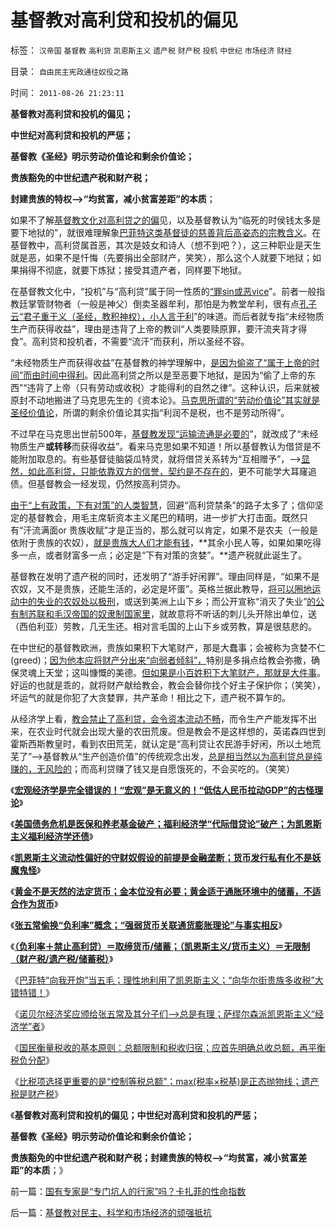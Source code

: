 # 基督教对高利贷和投机的偏见

标签： `汉帝国` `基督教` `高利贷` `凯恩斯主义` `遗产税` `财产税` `投机` `中世纪` `市场经济` `财经` 

目录： `自由民主宪政通往奴役之路`

时间： `2011-08-26 21:23:11`

**基督教对高利贷和投机的偏见；**

**中世纪对高利贷和投机的严惩；**

**基督教《圣经》明示劳动价值论和剩余价值论；**

**贵族豁免的中世纪遗产税和财产税；**

**封建贵族的特权——>“均贫富，减小贫富差距”的本质**；

如果不了解[基督教文化对高利贷之的偏](../../../2011/6/24/美国人储蓄不在银行存款.md)见，以及基督教认为“临死的时侯钱太多是要下地狱的”，就很难理解象[巴菲特这类基督徒的慈善背后高姿态的宗教含义](../../../2009/10/29/低人权和低治权的等效性，慈善的消费性质.md)。在基督教中，高利贷属首恶，其次是妓女和诗人（想不到吧？），这三种职业是天生就是恶，如果不是忏悔（先要捐出全部财产，笑笑），那么这个人就要下地狱；如果捐得不彻底，就要下炼狱；接受其遗产者，同样要下地狱。

在基督教文化中，“投机”与“高利贷”属于同一性质的[“罪sin或恶vice](../../../2011/1/23/五四愚昧精神和中世纪道德法庭.md)”。前者一般指教廷掌管财物者（一般是神父）倒卖圣器牟利，那怕是为教堂牟利，很有点[孔子云“君子重于义（圣经，教积神权），小人言于利](../../../2007/9/30/中国人的道德枷锁和个人财富原罪观.md)”的味道。而后者就专指“未经物质生产而获得收益”，理由是违背了上帝的教训“人类要赎原罪，要汗流夹背才得食”。高利贷和投机者，不需要“流汗”而获利，所以圣经不容。

“未经物质生产而获得收益”在基督教的神学理解中，[是因为偷盗了“属于上帝的时间”而由时间中得利](../../../2011/6/20/奥地利学派时间性偏好断言是错误的.md)。因此高利贷之所以是至恶要下地狱，是因为“偷了上帝的东西”“违背了上帝（只有劳动或收税）才能得利的自然之律”。这种认识，后来就被原封不动地搬进了马克思先生的《资本论》。[马克思所谓的“劳动价值论”其实就是圣经价值论](../../../2010/6/7/《资本论》错在“生产创造价值”.md)，所谓的剩余价值论其实指“利润不是税，也不是劳动所得”。

不过早在马克思出世前500年，[基督教发现“运输流通是必要的](../../../2011/4/28/屯积居奇的贡献和期货的条件.md)”，就改成了“未经物质生产**或转移**而获得收益”。看来马克思如果不知道！所以基督教认为借贷是不能附加取息的。有些基督徒脑袋瓜特灵，就将借贷关系转为“互相赠予”，——>[显然，如此高利贷，只能依靠双方的信誉，契约是不存在的](../../../2011/1/4/禁止高利贷损害了市场供应能力；腐朽的资本主义？.md)，更不可能学大耳窿追债。但基督教会一经发现，仍然按高利贷办。

[由于“上有政策，下有对策”的人类智慧](../../../2010/8/29/腐败：上有政策，下有对策？一抓就死，一放就乱？.md)，回避“高利贷禁条”的路子太多了；信仰坚定的基督教会，用毛主席斩资本主义尾巴的精明，进一步扩大打击面。既然只有“汗流满面or 贵族收赋”才是正当的，那么就可以肯定，如果不是农夫（一般是依附于贵族的农奴），[就是贵族大人们才能有钱](../../../2010/4/14/有人的地方就有差别，人有差别不一定是不公平.md)，**其余小民人等，如果如果吃得多一点，或者财富多一点；必定是“下有对策的贪婪”。**遗产税就此诞生了。

基督教在发明了遗产税的同时，还发明了“游手好闲罪”。理由同样是，“如果不是农奴，又不是贵族，还能生活的，必定是坏蛋”。英格兰据此教导，[将可以圈地运动中的失业的农奴处以极刑](../../../2011/3/30/美英“孙志刚法”和黑奴待遇.md)，或送到美洲上山下乡；而公开宣称“消灭了失业”[的公有制苏联和毛汉帝国的奴隶制国家里](../../../2011/8/11/只有私有制不是奴隶制.md)，就故意将不听话的刺儿头开除出单位，送（西伯利亚）劳教，几无生还。相对言毛国的上山下乡或劳教，算是很慈悲的。

在中世纪的基督教欧洲，贵族如果积下大笔财产，那是大蠢事；会被称为贪婪不仁(greed)；[因为他本应将财产分出来“向弱者倾斜”，](../../../2011/7/22/奴隶制是生存环境恶劣的求生机制.md)特别是多捐点给教会弥撒，确保灵魂上天堂；这叫慷慨的美德。[但如果是小百姓积下大笔财产，那就是大件事](../../../2008/11/19/国富民穷之弱国应取消个人税.md)。好运的也就是乖的，就将财产献给教会，教会会替你找个好主子保护你；（笑笑），坏运气的就是你犯了大贪婪罪，共产革命！相比之下，遗产税不算乍的。

从经济学上看，[教会禁止了高利贷，会令资本流动不畅](../../../2011/3/13/文艺复兴在意大利仅仅复兴了文艺.md)，而令生产产能发挥不出来，在农业时代就会出现大量的农田荒废。但是教会不是这样想的，英诺森四世到霍斯西斯教皇时，看到农田荒芜，就认定是“高利贷让农民游手好闲，所以土地荒芜了”——>基督教从“生产创造价值”的传统观念出发，[总是相当然以为高利贷总是纯赚的，无风险的](../../../2011/8/11/奴隶制经济模式的生命周期.md)；而高利贷赚了钱又是自愿饿死的，不会买吃的。（笑笑）

《[**宏观经济学是完全错误的！“宏观”是无意义的！“低估人民币拉动GDP”的古怪理论**](../../../2011/8/13/宏观经济学完全错误！“宏观”毫无意义!.md)》

《[**美国债务危机是医保和养老基金破产；福利经济学“代际借贷论”破产；为凯恩斯主义福利经济学还债**](../../../2011/8/23/经济危机中的股市不应关注央行利率.md)》

《[**凯恩斯主义流动性偏好的守财奴假设的前提是金融垄断；货币发行私有化不是妖魔鬼怪**](../../../2011/8/23/司空见惯的私人发行货币.md)》

《[**黄金不是天然的法定货币；金本位没有必要；黄金适于通胀环境中的储蓄，不适合作为货币**](../../../2011/8/23/黄金不是天然法定货币；金本位没有必要.md)》

《[**张五常偷换“负利率”概念；“强弱货币关联通货膨胀理论”与事实相反**](../../../2011/8/24/张五常大师的凯恩斯主义逻辑.md)》

《[**（负利率＋禁止高利贷）＝取缔货币/储蓄；（凯恩斯主义/货币主义）＝无限制（财产税/遗产税/储蓄税）**](../../../2011/8/24/（负利率＋禁止高利贷）＝取缔（货币储蓄）.md)》

《[巴菲特“向我开炮”当五毛；理性地利用了凯恩斯主义；“向华尔街贵族多收税”大错特错！](../../../2011/8/24/巴菲特“向我开炮”当五毛,华尔街奴役全世界.md)》

《[诺贝尔经济奖应颁给张五常及其分子们——>总是有理；萨缪尔森派凯恩斯主义“经济学”者](../../../2011/8/25/诺贝尔奖最应颁给张五常及其分子们.md)》

《[国民衡量税收的基本原则：总额限制和税收归宿；应首先明确总收总额，再平衡税负分配](../../../2011/8/25/税收总额限制和税负归宿.md)》

《[比税项选择更重要的是“控制等税总额”；max(税率×税基)是正态抛物线；遗产税是财产税](../../../2011/8/25/不控制税收总额，《大宪章》将成“大献章”.md)》

《**基督教对高利贷和投机的偏见；中世纪对高利贷和投机的严惩；**

**基督教《圣经》明示劳动价值论和剩余价值论；**

**贵族豁免的中世纪遗产税和财产税；封建贵族的特权——>“均贫富，减小贫富差距”的本质**；》



前一篇：[国有专家是“专门坑人的行家”吗？卡扎菲的性命指数](../../../2011/8/26/国有专家是“专门坑人的行家”吗？卡扎菲的性命指数.md)

后一篇：[基督教对民主、科学和市场经济的顽强抵抗](../../../2011/8/26/基督教对民主、科学和市场经济的顽强抵抗.md)